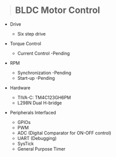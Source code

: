 >#  BLDC Motor Control

* Drive
  * Six step drive

* Torque Control
    - Current Control -Pending

* RPM 
    - Synchronization -Pending
    - Start-up -Pending

* Hardware
  * TIVA-C: TM4C123GH6PM
  * L298N Dual H-bridge


* Peripherals Interfaced
  * GPIOs
  * PWM
  * ADC (Digital Comparator for ON-OFF control)
  * UART (Debugging)
  * SysTick
  * General Purpose Timer
